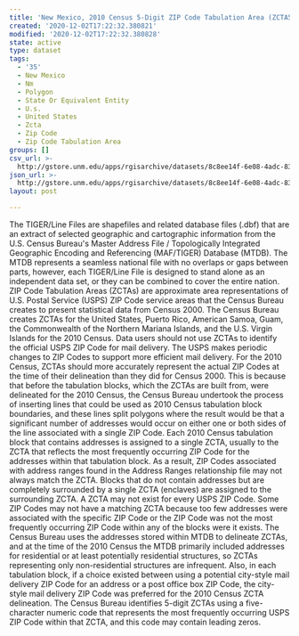 ```yaml
---
title: 'New Mexico, 2010 Census 5-Digit ZIP Code Tabulation Area (ZCTA5)'
created: '2020-12-02T17:22:32.380821'
modified: '2020-12-02T17:22:32.380828'
state: active
type: dataset
tags:
  - '35'
  - New Mexico
  - Nm
  - Polygon
  - State Or Equivalent Entity
  - U.s.
  - United States
  - Zcta
  - Zip Code
  - Zip Code Tabulation Area
groups: []
csv_url: >-
  http://gstore.unm.edu/apps/rgisarchive/datasets/8c8ee14f-6e08-4adc-8382-223991696cd5/tl_2010_35_zcta510.derived.csv
json_url: >-
  http://gstore.unm.edu/apps/rgisarchive/datasets/8c8ee14f-6e08-4adc-8382-223991696cd5/tl_2010_35_zcta510.derived.json
layout: post

---
```

The TIGER/Line Files are shapefiles and related database files (.dbf) that are an extract of selected geographic and cartographic information from the U.S. Census Bureau's Master Address File / Topologically Integrated Geographic Encoding and Referencing (MAF/TIGER) Database (MTDB).  The MTDB represents a seamless national file with no overlaps or gaps between parts, however, each TIGER/Line File is designed to stand alone as an independent data set, or they can be combined to cover the entire nation.    ZIP Code Tabulation Areas (ZCTAs) are approximate area representations of U.S. Postal Service (USPS) ZIP Code service areas that the Census Bureau creates to present statistical data from Census 2000.  The Census Bureau creates ZCTAs for the United States, Puerto Rico, American Samoa, Guam, the Commonwealth of the Northern Mariana Islands, and the U.S. Virgin Islands for the 2010 Census.  Data users should not use ZCTAs to identify the official USPS ZIP Code for mail delivery.  The USPS makes periodic changes to ZIP Codes to support more efficient mail delivery.  For the 2010 Census, ZCTAs should more accurately represent the actual ZIP Codes at the time of their delineation than they did for Census 2000.  This is because that before the tabulation blocks, which the ZCTAs are built from, were delineated for the 2010 Census, the Census Bureau undertook the process of inserting lines that could be used as 2010 Census tabulation block boundaries, and these lines split polygons where the result would be that a significant number of addresses would occur on either one or both sides of the line associated with a single ZIP Code.  Each 2010 Census tabulation block that contains addresses is assigned to a single ZCTA, usually to the ZCTA that reflects the most frequently occurring ZIP Code for the addresses within that tabulation block.  As a result, ZIP Codes associated with address ranges found in the Address Ranges relationship file may not always match the ZCTA.  Blocks that do not contain addresses but are completely surrounded by a single ZCTA (enclaves) are assigned to the surrounding ZCTA.  A ZCTA may not exist for every USPS ZIP Code.  Some ZIP Codes may not have a matching ZCTA because too few addresses were associated with the specific ZIP Code or the ZIP Code was not the most frequently occurring ZIP Code within any of the blocks were it exists.  The Census Bureau uses the addresses stored within MTDB to delineate ZCTAs, and at the time of the 2010 Census the MTDB primarily included addresses for residential or at least potentially residential structures, so ZCTAs representing only non-residential structures are infrequent.  Also, in each tabulation block, if a choice existed between using a potential city-style mail delivery ZIP Code for an address or a post office box ZIP Code, the city-style mail delivery ZIP Code was preferred for the 2010 Census ZCTA delineation.  The Census Bureau identifies 5-digit ZCTAs using a five-character numeric code that represents the most frequently occurring USPS ZIP Code within that ZCTA, and this code may contain leading zeros.  

